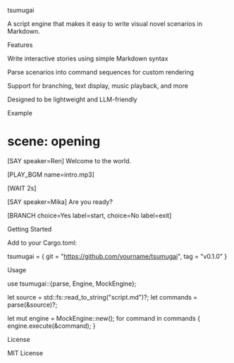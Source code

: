 tsumugai

A script engine that makes it easy to write visual novel scenarios in Markdown.

Features

Write interactive stories using simple Markdown syntax

Parse scenarios into command sequences for custom rendering

Support for branching, text display, music playback, and more

Designed to be lightweight and LLM-friendly

Example

# scene: opening

[SAY speaker=Ren]
Welcome to the world.

[PLAY_BGM name=intro.mp3]

[WAIT 2s]

[SAY speaker=Mika]
Are you ready?

[BRANCH choice=Yes label=start, choice=No label=exit]

Getting Started

Add to your Cargo.toml:

tsumugai = { git = "https://github.com/yourname/tsumugai", tag = "v0.1.0" }

Usage

use tsumugai::{parse, Engine, MockEngine};

let source = std::fs::read_to_string("script.md")?;
let commands = parse(&source)?;

let mut engine = MockEngine::new();
for command in commands {
    engine.execute(&command);
}

License

MIT License
